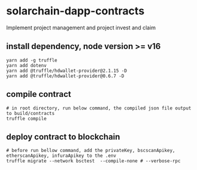 # solarchain-dapp-contracts
Implement project management and project invest and claim

## install dependency, node version >= v16
``` shell
yarn add -g truffle 
yarn add dotenv
yarn add @truffle/hdwallet-provider@2.1.15 -D
yarn add @truffle/hdwallet-provider@0.6.7 -D
```

## compile contract
``` shell
# in root directory, run below command, the compiled json file output to build/contracts
truffle compile
```

## deploy contract to blockchain
```
# before run bellow command, add the privateKey, bscscanApikey, etherscanApikey, infuraApikey to the .env
truffle migrate --network bsctest  --compile-none # --verbose-rpc
```